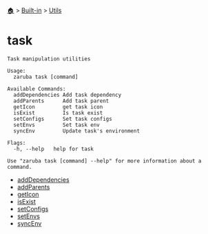 <!--startTocHeader-->
[🏠](../../../README.md) > [Built-in](../../README.md) > [Utils](../README.md)
# task
<!--endTocHeader-->

```
Task manipulation utilities

Usage:
  zaruba task [command]

Available Commands:
  addDependencies Add task dependency
  addParents      Add task parent
  getIcon         get task icon
  isExist         Is task exist
  setConfigs      Set task configs
  setEnvs         Set task env
  syncEnv         Update task's environment

Flags:
  -h, --help   help for task

Use "zaruba task [command] --help" for more information about a command.

```

<!--startTocSubtopic-->
- [addDependencies](add-dependencies.md)
- [addParents](add-parents.md)
- [getIcon](get-icon.md)
- [isExist](is-exist.md)
- [setConfigs](set-configs.md)
- [setEnvs](set-envs.md)
- [syncEnv](sync-env.md)
<!--endTocSubtopic-->